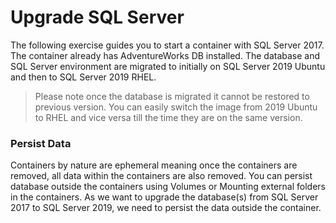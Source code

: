 # Upgrade SQL Server
The following exercise guides you to start a container with SQL Server 2017. The container already has AdventureWorks DB installed. The database and SQL Server environment are migrated to initially on SQL Server 2019 Ubuntu and then to SQL Server 2019 RHEL. 
> Please note once the database is migrated it cannot be restored to previous version. You can easily switch the image from 2019 Ubuntu to RHEL and vice versa till the time they are on the same version. 

### Persist Data
Containers by nature are ephemeral meaning once the containers are removed, all data within the containers are also removed. You can persist database outside the containers using Volumes or Mounting external folders in the containers. As we want to upgrade the database(s) from SQL Server 2017 to SQL Server 2019, we need to persist the data outside the container.
